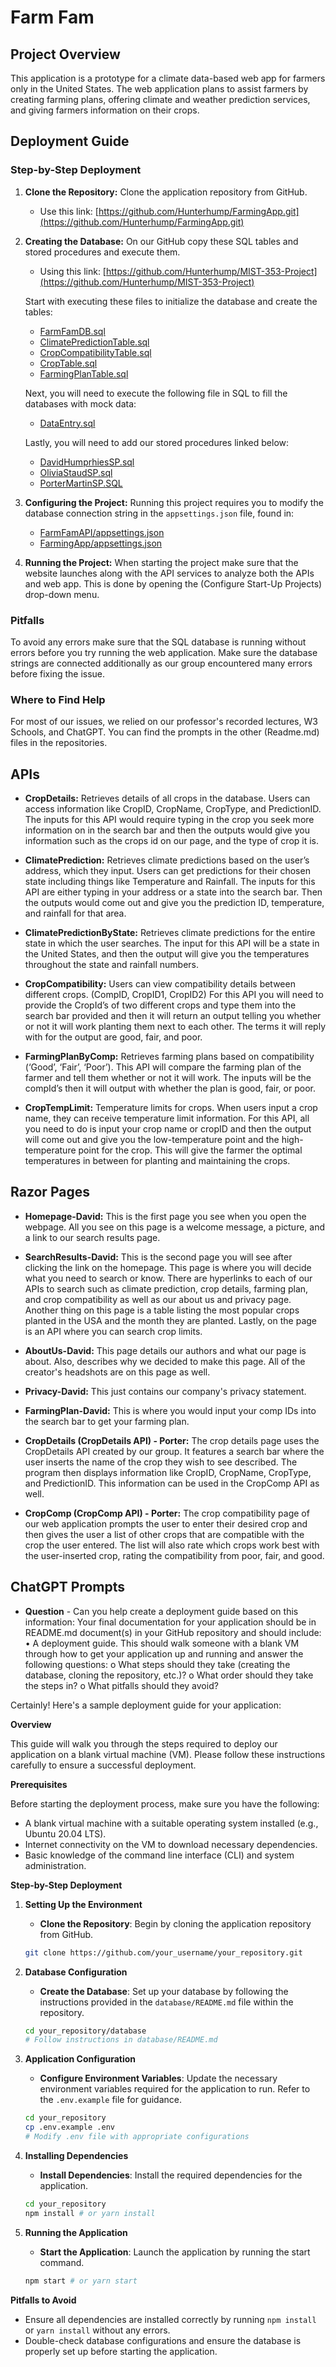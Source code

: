 # Farm Fam

## Project Overview

This application is a prototype for a climate data-based web app for farmers only in the United States. The web application plans to assist farmers by creating farming plans, offering climate and weather prediction services, and giving farmers information on their crops.

## Deployment Guide

### Step-by-Step Deployment

1. **Clone the Repository:** Clone the application repository from GitHub.
   - Use this link:
     [https://github.com/Hunterhump/FarmingApp.git](https://github.com/Hunterhump/FarmingApp.git)

2. **Creating the Database:** On our GitHub copy these SQL tables and stored procedures and execute them.
   - Using this link:
     [https://github.com/Hunterhump/MIST-353-Project](https://github.com/Hunterhump/MIST-353-Project)

   Start with executing these files to initialize the database and create the tables:
   - [FarmFamDB.sql](https://github.com/Hunterhump/MIST-353-Project/blob/main/FarmFamDB.sql)
   - [ClimatePredictionTable.sql](https://github.com/Hunterhump/MIST-353-Project/blob/main/ClimatePredictionTable.sql)
   - [CropCompatibilityTable.sql](https://github.com/Hunterhump/MIST-353-Project/blob/main/CropCompatibilityTable.sql)
   - [CropTable.sql](https://github.com/Hunterhump/MIST-353-Project/blob/main/CropTable.sql)
   - [FarmingPlanTable.sql](https://github.com/Hunterhump/MIST-353-Project/blob/main/FarmingPlanTable.sql)

   Next, you will need to execute the following file in SQL to fill the databases with mock data:
   - [DataEntry.sql](https://github.com/Hunterhump/MIST-353-Project/blob/main/DataEntry.sql)

   Lastly, you will need to add our stored procedures linked below:
   - [DavidHumprhiesSP.sql](https://github.com/Hunterhump/MIST-353-Project/blob/main/DavidHumphriesSP.sql)
   - [OliviaStaudSP.sql](https://github.com/Hunterhump/MIST-353-Project/blob/main/OliviaStaudSP.sql)
   - [PorterMartinSP.SQL](https://github.com/Hunterhump/MIST-353-Project/blob/main/PorterMartinSP.SQL)

3. **Configuring the Project:** Running this project requires you to modify the database connection string in the `appsettings.json` file, found in:
   - [FarmFamAPI/appsettings.json](https://github.com/Hunterhump/FarmingApp/blob/master/FarmFamAPI/appsettings.json)
   - [FarmingApp/appsettings.json](https://github.com/Hunterhump/FarmingApp/blob/master/FarmingApp/appsettings.json)

4. **Running the Project:** When starting the project make sure that the website launches along with the API services to analyze both the APIs and web app. This is done by opening the (Configure Start-Up Projects) drop-down menu.

### Pitfalls

To avoid any errors make sure that the SQL database is running without errors before you try running the web application. Make sure the database strings are connected additionally as our group encountered many errors before fixing the issue.

### Where to Find Help

For most of our issues, we relied on our professor's recorded lectures, W3 Schools, and ChatGPT. You can find the prompts in the other (Readme.md) files in the repositories.

## APIs

- **CropDetails:** Retrieves details of all crops in the database. Users can access information like CropID, CropName, CropType, and PredictionID. The inputs for this API would require typing in the crop you seek more information on in the search bar and then the outputs would give you information such as the crops id on our page, and the type of crop it is.

- **ClimatePrediction:** Retrieves climate predictions based on the user’s address, which they input. Users can get predictions for their chosen state including things like Temperature and Rainfall. The inputs for this API are either typing in your address or a state into the search bar. Then the outputs would come out and give you the prediction ID, temperature, and rainfall for that area.

- **ClimatePredictionByState:** Retrieves climate predictions for the entire state in which the user searches. The input for this API will be a state in the United States, and then the output will give you the temperatures throughout the state and rainfall numbers.

- **CropCompatibility:** Users can view compatibility details between different crops. (CompID, CropID1, CropID2) For this API you will need to provide the CropId’s of two different crops and type them into the search bar provided and then it will return an output telling you whether or not it will work planting them next to each other. The terms it will reply with for the output are good, fair, and poor.

- **FarmingPlanByComp:** Retrieves farming plans based on compatibility (‘Good’, ‘Fair’, ‘Poor’). This API will compare the farming plan of the farmer and tell them whether or not it will work. The inputs will be the compId’s then it will output with whether the plan is good, fair, or poor.

- **CropTempLimit:** Temperature limits for crops. When users input a crop name, they can receive temperature limit information. For this API, all you need to do is input your crop name or cropID and then the output will come out and give you the low-temperature point and the high-temperature point for the crop. This will give the farmer the optimal temperatures in between for planting and maintaining the crops.

## Razor Pages

- **Homepage-David:** This is the first page you see when you open the webpage. All you see on this page is a welcome message, a picture, and a link to our search results page.

- **SearchResults-David:** This is the second page you will see after clicking the link on the homepage. This page is where you will decide what you need to search or know. There are hyperlinks to each of our APIs to search such as climate prediction, crop details, farming plan, and crop compatibility as well as our about us and privacy page. Another thing on this page is a table listing the most popular crops planted in the USA and the month they are planted. Lastly, on the page is an API where you can search crop limits.

- **AboutUs-David:** This page details our authors and what our page is about. Also, describes why we decided to make this page. All of the creator's headshots are on this page as well.

- **Privacy-David:** This just contains our company's privacy statement.

- **FarmingPlan-David:** This is where you would input your comp IDs into the search bar to get your farming plan.

- **CropDetails (CropDetails API) - Porter:** The crop details page uses the CropDetails API created by our group. It features a search bar where the user inserts the name of the crop they wish to see described. The program then displays information like CropID, CropName, CropType, and PredictionID. This information can be used in the CropComp API as well.

- **CropComp (CropComp API) - Porter:** The crop compatibility page of our web application prompts the user to enter their desired crop and then gives the user a list of other crops that are compatible with the crop the user entered. The list will also rate which crops work best with the user-inserted crop, rating the compatibility from poor, fair, and good.

## ChatGPT Prompts 

- **Question** - Can you help create a deployment guide based on this information: Your final documentation for your application should be in README.md document(s) in your GitHub repository and should include:
•	A deployment guide. This should walk someone with a blank VM through how to get your application up and running and answer the following questions:
o	What steps should they take (creating the database, cloning the repository, etc.)?
o	What order should they take the steps in?
o	What pitfalls should they avoid?

Certainly! Here's a sample deployment guide for your application:

**Overview**

This guide will walk you through the steps required to deploy our application on a blank virtual machine (VM). Please follow these instructions carefully to ensure a successful deployment.

**Prerequisites**

Before starting the deployment process, make sure you have the following:

- A blank virtual machine with a suitable operating system installed (e.g., Ubuntu 20.04 LTS).
- Internet connectivity on the VM to download necessary dependencies.
- Basic knowledge of the command line interface (CLI) and system administration.

**Step-by-Step Deployment**

1. **Setting Up the Environment**

    - **Clone the Repository**: Begin by cloning the application repository from GitHub.
    
    ```bash
    git clone https://github.com/your_username/your_repository.git
    ```

2. **Database Configuration**

    - **Create the Database**: Set up your database by following the instructions provided in the `database/README.md` file within the repository.
    
    ```bash
    cd your_repository/database
    # Follow instructions in database/README.md
    ```

3. **Application Configuration**

    - **Configure Environment Variables**: Update the necessary environment variables required for the application to run. Refer to the `.env.example` file for guidance.
    
    ```bash
    cd your_repository
    cp .env.example .env
    # Modify .env file with appropriate configurations
    ```

4. **Installing Dependencies**

    - **Install Dependencies**: Install the required dependencies for the application.
    
    ```bash
    cd your_repository
    npm install # or yarn install
    ```

5. **Running the Application**

    - **Start the Application**: Launch the application by running the start command.
    
    ```bash
    npm start # or yarn start
    ```

**Pitfalls to Avoid**

- Ensure all dependencies are installed correctly by running `npm install` or `yarn install` without any errors.
- Double-check database configurations and ensure the database is properly set up before starting the application.

